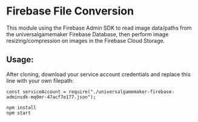 # Firebase File Conversion

This module using the Firebase Admin SDK to read image data/paths from the universalgamemaker Firebase Database, then perform image resizing/compression on images in the Firebase Cloud Storage.

## Usage:
After cloning, download your service account credentials and replace this line with your own filepath:

```
const serviceAccount = require("./universalgamemaker-firebase-adminsdk-mq0mr-47acf7e177.json");

```  

```
npm install
npm start
```
